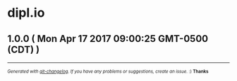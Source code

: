 # dipl.io

## 1.0.0 ( Mon Apr 17 2017 09:00:25 GMT-0500 (CDT) )



---
<sub><sup>*Generated with [git-changelog](https://github.com/rafinskipg/git-changelog). If you have any problems or suggestions, create an issue.* :) **Thanks** </sub></sup>
